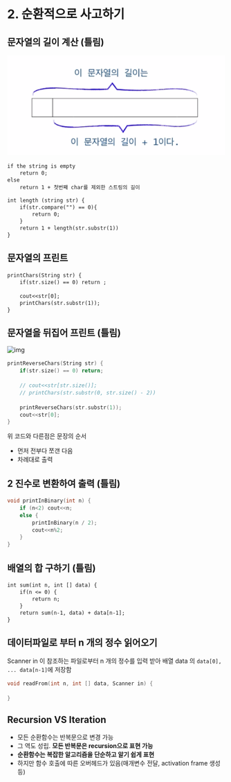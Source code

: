 # 2. 순환적으로 사고하기

## 문자열의 길이 계산 (틀림)

![img](./img/2-recursion.png)

```
if the string is empty
    return 0;
else
    return 1 + 첫번째 char를 제외한 스트링의 길이
```

```
int length (string str) {
    if(str.compare("") == 0){
        return 0;
    }
    return 1 + length(str.substr(1))
}
```

## 문자열의 프린트

```
printChars(String str) {
    if(str.size() == 0) return ;

    cout<<str[0];
    printChars(str.substr(1));
}
```

## 문자열을 뒤집어 프린트 (틀림)

![img](./img/2-1-recursion)

```C
printReverseChars(String str) {
    if(str.size() == 0) return;

    // cout<<str[str.size()];
    // printChars(str.substr(0, str.size() - 2))

    printReverseChars(str.substr(1));
    cout<<str[0];
}
```

위 코드와 다른점은 문장의 순서

- 먼저 전부다 쪼갠 다음
- 차례대로 출력

## 2 진수로 변환하여 출력 (틀림)

```C
void printInBinary(int n) {
    if (n<2) cout<<n;
    else {
        printInBinary(n / 2);
        cout<<n%2;
    }
}
```

## 배열의 합 구하기 (틀림)

```
int sum(int n, int [] data) {
    if(n <= 0) {
        return n;
    }
    return sum(n-1, data) + data[n-1];
}
```

## 데이터파일로 부터 n 개의 정수 읽어오기

Scanner in 이 참조하는 파일로부터 n 개의 정수를 입력 받아
배열 data 의 `data[0], ... data[n-1]`에 저장함

```C
void readFrom(int n, int [] data, Scanner in) {

}
```


## Recursion VS Iteration

- 모든 순환함수는 반복문으로 변경 가능
- 그 역도 성립. __모든 반복문은 recursion으로 표현 가능__
- __순환함수는 복잡한 알고리즘을 단순하고 알기 쉽게 표현__
- 하지만 함수 호출에 따른 오버헤드가 있음(매개변수 전달, activation frame 생성 등)